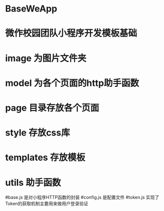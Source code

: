 # BaseWeApp
# 微作校园团队小程序开发模板基础
# image 为图片文件夹
# model 为各个页面的http助手函数
# page  目录存放各个页面
# style 存放css库
# templates 存放模板
# utils 助手函数
   #base.js 是对小程序HTTP函数的封装
   #config.js 是配置文件
   #token.js 实现了Token的获取机制主要用来做用户登录验证
